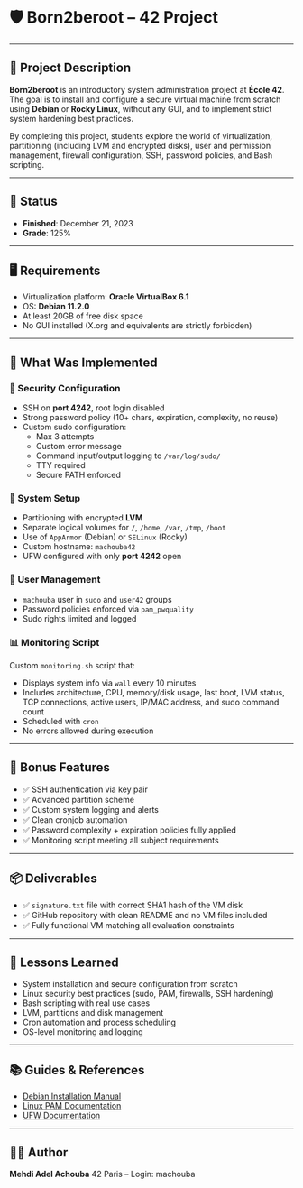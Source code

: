 # 🛡️ Born2beroot – 42 Project

---

## 📌 Project Description

**Born2beroot** is an introductory system administration project at **École 42**.  
The goal is to install and configure a secure virtual machine from scratch using **Debian** or **Rocky Linux**, without any GUI, and to implement strict system hardening best practices.

By completing this project, students explore the world of virtualization, partitioning (including LVM and encrypted disks), user and permission management, firewall configuration, SSH, password policies, and Bash scripting.

---

## 📅 Status

- **Finished**: December 21, 2023  
- **Grade**: 125%

---

## 🖥️ Requirements

- Virtualization platform: **Oracle VirtualBox 6.1**
- OS: **Debian 11.2.0**
- At least 20GB of free disk space
- No GUI installed (X.org and equivalents are strictly forbidden)

---

## 🔧 What Was Implemented

### 🔐 Security Configuration

- SSH on **port 4242**, root login disabled
- Strong password policy (10+ chars, expiration, complexity, no reuse)
- Custom sudo configuration:
  - Max 3 attempts
  - Custom error message
  - Command input/output logging to `/var/log/sudo/`
  - TTY required
  - Secure PATH enforced

### 🧱 System Setup

- Partitioning with encrypted **LVM**
- Separate logical volumes for `/`, `/home`, `/var`, `/tmp`, `/boot`
- Use of `AppArmor` (Debian) or `SELinux` (Rocky)
- Custom hostname: `machouba42`
- UFW configured with only **port 4242** open

### 👤 User Management

- `machouba` user in `sudo` and `user42` groups
- Password policies enforced via `pam_pwquality`
- Sudo rights limited and logged

### 📊 Monitoring Script

Custom `monitoring.sh` script that:
- Displays system info via `wall` every 10 minutes
- Includes architecture, CPU, memory/disk usage, last boot, LVM status, TCP connections, active users, IP/MAC address, and sudo command count
- Scheduled with `cron`
- No errors allowed during execution

---

## 🏅 Bonus Features

- ✅ SSH authentication via key pair
- ✅ Advanced partition scheme
- ✅ Custom system logging and alerts
- ✅ Clean cronjob automation
- ✅ Password complexity + expiration policies fully applied
- ✅ Monitoring script meeting all subject requirements

---

## 📦 Deliverables

- ✅ `signature.txt` file with correct SHA1 hash of the VM disk
- ✅ GitHub repository with clean README and no VM files included
- ✅ Fully functional VM matching all evaluation constraints

---

## 🧠 Lessons Learned

- System installation and secure configuration from scratch
- Linux security best practices (sudo, PAM, firewalls, SSH hardening)
- Bash scripting with real use cases
- LVM, partitions and disk management
- Cron automation and process scheduling
- OS-level monitoring and logging

---

## 📚 Guides & References

- [Debian Installation Manual](https://www.debian.org/releases/)
- [Linux PAM Documentation](https://linux.die.net/man/8/pam_pwquality)
- [UFW Documentation](https://help.ubuntu.com/community/UFW)

---

## 👨‍💻 Author

**Mehdi Adel Achouba**
42 Paris – Login: machouba
